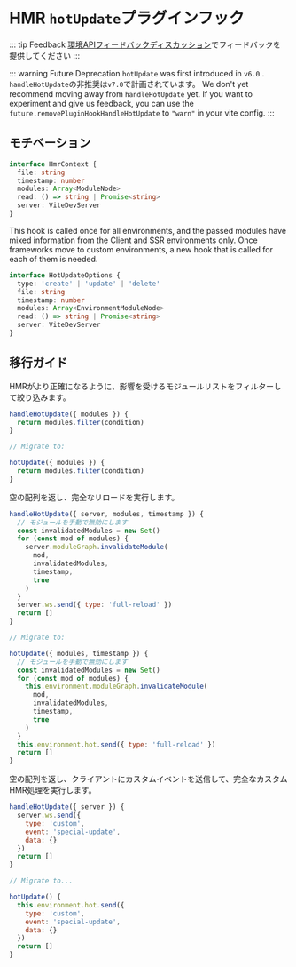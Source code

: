 # HMR `hotUpdate`プラグインフック

::: tip Feedback
[環境APIフィードバックディスカッション](https://github.com/vitejs/vite/discussions/16358)でフィードバックを提供してください
:::

::: warning Future Deprecation
`hotUpdate` was first introduced in `v6.0` . `handleHotUpdate`の非推奨は`v7.0`で計画されています。 We don't yet recommend moving away from `handleHotUpdate` yet. If you want to experiment and give us feedback, you can use the `future.removePluginHookHandleHotUpdate` to `"warn"` in your vite config.
:::

## モチベーション

```ts
interface HmrContext {
  file: string
  timestamp: number
  modules: Array<ModuleNode>
  read: () => string | Promise<string>
  server: ViteDevServer
}
```

This hook is called once for all environments, and the passed modules have mixed information from the Client and SSR environments only. Once frameworks move to custom environments, a new hook that is called for each of them is needed.

```ts
interface HotUpdateOptions {
  type: 'create' | 'update' | 'delete'
  file: string
  timestamp: number
  modules: Array<EnvironmentModuleNode>
  read: () => string | Promise<string>
  server: ViteDevServer
}
```

## 移行ガイド

HMRがより正確になるように、影響を受けるモジュールリストをフィルターして絞り込みます。

```js
handleHotUpdate({ modules }) {
  return modules.filter(condition)
}

// Migrate to:

hotUpdate({ modules }) {
  return modules.filter(condition)
}
```

空の配列を返し、完全なリロードを実行します。

```js
handleHotUpdate({ server, modules, timestamp }) {
  // モジュールを手動で無効にします
  const invalidatedModules = new Set()
  for (const mod of modules) {
    server.moduleGraph.invalidateModule(
      mod,
      invalidatedModules,
      timestamp,
      true
    )
  }
  server.ws.send({ type: 'full-reload' })
  return []
}

// Migrate to:

hotUpdate({ modules, timestamp }) {
  // モジュールを手動で無効にします
  const invalidatedModules = new Set()
  for (const mod of modules) {
    this.environment.moduleGraph.invalidateModule(
      mod,
      invalidatedModules,
      timestamp,
      true
    )
  }
  this.environment.hot.send({ type: 'full-reload' })
  return []
}
```

空の配列を返し、クライアントにカスタムイベントを送信して、完全なカスタムHMR処理を実行します。

```js
handleHotUpdate({ server }) {
  server.ws.send({
    type: 'custom',
    event: 'special-update',
    data: {}
  })
  return []
}

// Migrate to...

hotUpdate() {
  this.environment.hot.send({
    type: 'custom',
    event: 'special-update',
    data: {}
  })
  return []
}
```
